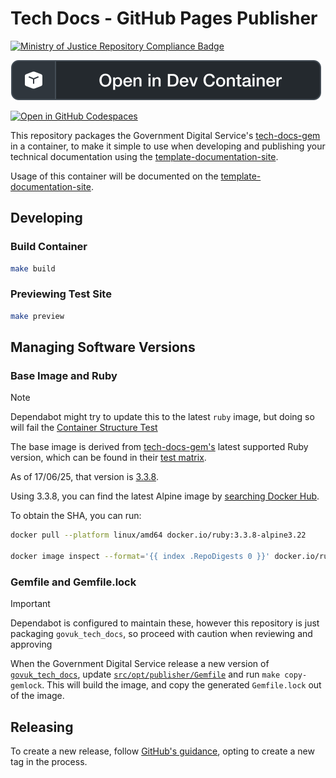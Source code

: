 # Tech Docs - GitHub Pages Publisher

[![Ministry of Justice Repository Compliance Badge](https://github-community.service.justice.gov.uk/repository-standards/api/tech-docs-github-pages-publisher/badge)](https://github-community.service.justice.gov.uk/repository-standards/tech-docs-github-pages-publisher)

[![Open in Dev Container](https://raw.githubusercontent.com/ministryofjustice/.devcontainer/refs/heads/main/contrib/badge.svg)](https://vscode.dev/redirect?url=vscode://ms-vscode-remote.remote-containers/cloneInVolume?url=https://github.com/ministryofjustice/tech-docs-github-pages-publisher)

[![Open in GitHub Codespaces](https://github.com/codespaces/badge.svg)](https://codespaces.new/ministryofjustice/tech-docs-github-pages-publisher)

This repository packages the Government Digital Service's [tech-docs-gem](https://github.com/alphagov/tech-docs-gem) in a container, to make it simple to use when developing and publishing your technical documentation using the [template-documentation-site](https://github.com/ministryofjustice/template-documentation-site).

Usage of this container will be documented on the [template-documentation-site](https://github.com/ministryofjustice/template-documentation-site).

## Developing

### Build Container

```bash
make build
```

### Previewing Test Site

```bash
make preview
```

## Managing Software Versions

### Base Image and Ruby

> [!NOTE]
> Dependabot might try to update this to the latest `ruby` image, but doing so will fail the [Container Structure Test](test/container-structure-test.yml)

The base image is derived from [tech-docs-gem's](https://github.com/alphagov/tech-docs-gem) latest supported Ruby version, which can be found in their [test matrix](https://github.com/alphagov/tech-docs-gem/blob/main/.github/workflows/test.yaml#L17).

As of 17/06/25, that version is [3.3.8](https://www.ruby-lang.org/en/news/2025/04/09/ruby-3-3-8-released/).

Using 3.3.8, you can find the latest Alpine image by [searching Docker Hub](https://hub.docker.com/_/ruby/tags?name=3.3.8-alpine).

To obtain the SHA, you can run:

```bash
docker pull --platform linux/amd64 docker.io/ruby:3.3.8-alpine3.22

docker image inspect --format='{{ index .RepoDigests 0 }}' docker.io/ruby:3.3.8-alpine3.22
```

### Gemfile and Gemfile.lock

> [!IMPORTANT]
> Dependabot is configured to maintain these, however this repository is just packaging `govuk_tech_docs`, so proceed with caution when reviewing and approving

When the Government Digital Service release a new version of [`govuk_tech_docs`](https://rubygems.org/gems/govuk_tech_docs), update [`src/opt/publisher/Gemfile`](src/opt/publisher/Gemfile) and run `make copy-gemlock`. This will build the image, and copy the generated `Gemfile.lock` out of the image.

## Releasing

To create a new release, follow [GitHub's guidance](https://docs.github.com/en/repositories/releasing-projects-on-github/managing-releases-in-a-repository#creating-a-release), opting to create a new tag in the process.
